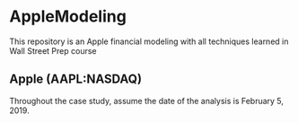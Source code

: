 # AppleModeling
This repository is an Apple financial modeling with all techniques learned in Wall Street Prep course
## Apple (AAPL:NASDAQ)
Throughout the case study, assume the date of the analysis is February 5, 2019.
